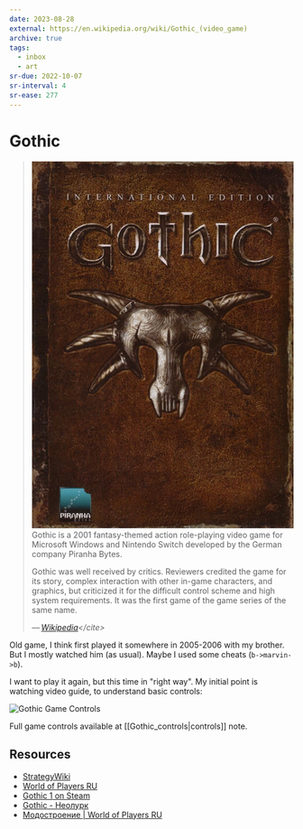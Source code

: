 ```yaml
---
date: 2023-08-28
external: https://en.wikipedia.org/wiki/Gothic_(video_game)
archive: true
tags:
  - inbox
  - art
sr-due: 2022-10-07
sr-interval: 4
sr-ease: 277
---
```


# Gothic

> ![Gothic Cover|320](./img/Gothiccover.png)
> Gothic is a 2001 fantasy-themed action role-playing video game for Microsoft
> Windows and Nintendo Switch developed by the German company Piranha Bytes.
>
> Gothic was well received by critics. Reviewers credited the game for its
> story, complex interaction with other in-game characters, and graphics, but
> criticized it for the difficult control scheme and high system requirements.
> It was the first game of the game series of the same name.
>
> — <cite>[Wikipedia](https://en.wikipedia.org/wiki/Gothic_\(video_game\))</cite>

Old game, I think first played it somewhere in 2005-2006 with my brother. But I
mostly watched him (as usual). Maybe I used some cheats (`b->marvin->b`).

I want to play it again, but this time in "right way". My initial point is
watching video guide, to understand basic controls:

![Gothic Game Controls](https://www.youtube.com/watch?v=kpRlGYwSL-8)

Full game controls available at [[Gothic_controls|controls]] note.

## Resources

- [StrategyWiki](https://strategywiki.org/wiki/Gothic)
- [World of Players RU](https://worldofplayers.ru/)
- [Gothic 1 on Steam](https://store.steampowered.com/app/65540/Gothic_1/)
- [Gothic - Неолурк](https://neolurk.org/wiki/Gothic)
- [Модостроение | World of Players RU](https://worldofplayers.ru/forums/353/)

